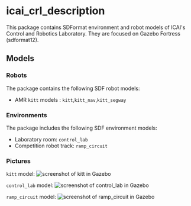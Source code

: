 # icai_crl_description
This package contains SDFormat environment and robot models of ICAI's Control and Robotics Laboratory. They are focused on Gazebo Fortress (sdformat12).


## Models
### Robots
The package contains the following SDF robot models:

* AMR `kitt` models : `kitt`,`kitt_nav`,`kitt_segway`

### Environments
The package includes the following SDF environment models:

* Laboratory room: `control_lab`
* Competition robot track: `ramp_circuit`


### Pictures
`kitt` model:
![screenshot of kitt in Gazebo](doc/imgs/gz_kitt.png "kitt")


`control_lab` model:
![screenshot of control_lab in Gazebo](doc/imgs/gz_control_lab.png "control_lab")


`ramp_circuit` model:
![screenshot of ramp_circuit in Gazebo](doc/imgs/gz_ramp_circuit.png "ramp_circuit")